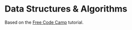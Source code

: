 # Data Structures & Algorithms

Based on the [Free Code Camp](https://www.youtube.com/watch?v=t2CEgPsws3U) tutorial.
